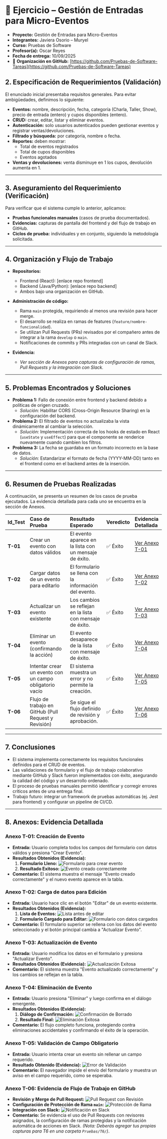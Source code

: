 # 📄 Ejercicio – Gestión de Entradas para Micro-Eventos

- **Proyecto:** Gestión de Entradas para Micro-Eventos
- **Integrantes:** Javiera Osorio – Muryel
- **Curso:** Pruebas de Software
- **Profesor(a):** Oscar Reyes
- **Fecha de entrega:** 10/09/2025
- 📎 **Organización en GitHub:** [https://github.com/Pruebas-de-Software-Tareas](https://github.com/Pruebas-de-Software-Tareas)

## 2. Especificación de Requerimientos (Validación)
El enunciado inicial presentaba requisitos generales. Para evitar ambigüedades, definimos lo siguiente:

- **Eventos:** nombre, descripción, fecha, categoría (Charla, Taller, Show), precio de entrada (entero) y cupos disponibles (entero).
- **CRUD:** crear, editar, listar y eliminar eventos.
- **Autenticación:** solo usuarios autenticados pueden gestionar eventos y registrar ventas/devoluciones.
- **Filtrado y búsqueda:** por categoría, nombre o fecha.
- **Reportes:** deben mostrar:
  - Total de eventos registrados
  - Total de cupos disponibles
  - Eventos agotados
- **Ventas y devoluciones:** venta disminuye en 1 los cupos, devolución aumenta en 1.

---

## 3. Aseguramiento del Requerimiento (Verificación)
Para verificar que el sistema cumple lo anterior, aplicamos:
- **Pruebas funcionales manuales** (casos de prueba documentados).
- **Evidencias:** capturas de pantalla del frontend y del flujo de trabajo en GitHub.
- **Ciclos de prueba:** individuales y en conjunto, siguiendo la metodología solicitada.

---

## 4. Organización y Flujo de Trabajo
- **Repositorios:**
  - Frontend (React): [enlace repo frontend]
  - Backend (Java/Python): [enlace repo backend]
  - Ambos bajo una organización en GitHub.

- **Administración de código:**
  - Rama `main` protegida, requiriendo al menos una revisión para hacer merge.
  - El desarrollo se realiza en ramas de features (`feature/nombre-funcionalidad`).
  - Se utilizan Pull Requests (PRs) revisados por el compañero antes de integrar a la rama `develop` o `main`.
  - Notificaciones de commits y PRs integradas con un canal de Slack.

- **Evidencia:**
  - *Ver sección de Anexos para capturas de configuración de ramas, Pull Requests y la integración con Slack.*

---

## 5. Problemas Encontrados y Soluciones
- **Problema 1:** Fallo de conexión entre frontend y backend debido a políticas de origen cruzado.
  - *Solución:* Habilitar CORS (Cross-Origin Resource Sharing) en la configuración del backend.
- **Problema 2:** El filtrado de eventos no actualizaba la vista dinámicamente al cambiar la selección.
  - *Solución:* Implementación correcta de los hooks de estado en React (`useState` y `useEffect`) para que el componente se renderice nuevamente cuando cambien los filtros.
- **Problema 3:** La fecha se guardaba en un formato incorrecto en la base de datos.
  - *Solución:* Estandarizar el formato de fecha (YYYY-MM-DD) tanto en el frontend como en el backend antes de la inserción.

---

## 6. Resumen de Pruebas Realizadas
A continuación, se presenta un resumen de los casos de prueba ejecutados. La evidencia detallada para cada uno se encuentra en la sección de Anexos.

| Id_Test | Caso de Prueba | Resultado Esperado | Veredicto | Evidencia Detallada |
| :--- | :--- | :--- | :--- | :--- |
| **T-01** | Crear un evento con datos válidos | El evento aparece en la lista con un mensaje de éxito. | ✅ Éxito | [Ver Anexo T-01](#T01) |
| **T-02** | Cargar datos de un evento para editarlo | El formulario se llena con la información del evento. | ✅ Éxito | [Ver Anexo T-02](#T02) |
| **T-03** | Actualizar un evento existente | Los cambios se reflejan en la lista con mensaje de éxito. | ✅ Éxito | [Ver Anexo T-03](#T03) |
| **T-04** | Eliminar un evento (confirmando la acción) | El evento desaparece de la lista con mensaje de éxito. | ✅ Éxito | [Ver Anexo T-04](#T04) |
| **T-05** | Intentar crear un evento con un campo obligatorio vacío | El sistema muestra un error y no permite la creación. | ✅ Éxito | [Ver Anexo T-05](#T05) |
| **T-06** | Flujo de trabajo en GitHub (Pull Request y Revisión) | Se sigue el flujo definido de revisión y aprobación. | ✅ Éxito | [Ver Anexo T-06](#T06) |

---

## 7. Conclusiones
- El sistema implementa correctamente los requisitos funcionales definidos para el CRUD de eventos.
- Las validaciones de formulario y el flujo de trabajo colaborativo mediante GitHub y Slack fueron implementados con éxito, asegurando la calidad del código y un desarrollo ordenado.
- El proceso de pruebas manuales permitió identificar y corregir errores críticos antes de una entrega final.
- Trabajo futuro: integrar un framework de pruebas automáticas (ej. Jest para frontend) y configurar un pipeline de CI/CD.

---

## 8. Anexos: Evidencia Detallada

### <a name="T01"></a>Anexo T-01: Creación de Evento
- **Entrada:** Usuario completa todos los campos del formulario con datos válidos y presiona "Crear Evento".
- **Resultados Obtenidos (Evidencia):**
  1. **Formulario Lleno:**
     ![Formulario para crear evento](Pruebas/T1/T1-1.png)
  2. **Resultado Exitoso:**
     ![Evento creado correctamente](Pruebas/T1/T1-2.png)
- **Comentario:** El sistema muestra el mensaje "Evento creado correctamente" y el nuevo evento aparece en la tabla.

### <a name="T02"></a>Anexo T-02: Carga de datos para Edición
- **Entrada:** Usuario hace clic en el botón "Editar" de un evento existente.
- **Resultados Obtenidos (Evidencia):**
  1. **Lista de Eventos:**
     ![Lista antes de editar](Pruebas/T2/T2-1.png)
  2. **Formulario Cargado para Editar:**
     ![Formulario con datos cargados](Pruebas/T2/T2-2.png)
- **Comentario:** El formulario superior se rellena con los datos del evento seleccionado y el botón principal cambia a "Actualizar Evento".

### <a name="T03"></a>Anexo T-03: Actualización de Evento
- **Entrada:** Usuario modifica los datos en el formulario y presiona "Actualizar Evento".
- **Resultados Obtenidos (Evidencia):**
  ![Actualización Exitosa](Pruebas/T3/T3-1.png) 
- **Comentario:** El sistema muestra "Evento actualizado correctamente" y los cambios se reflejan en la tabla.

### <a name="T04"></a>Anexo T-04: Eliminación de Evento
- **Entrada:** Usuario presiona "Eliminar" y luego confirma en el diálogo emergente.
- **Resultados Obtenidos (Evidencia):**
  1. **Diálogo de Confirmación:**
     ![Confirmación de Borrado](Pruebas/T4/T4-1.png)
  2. **Resultado Final:**
     ![Eliminación Exitosa](Pruebas/T4/T4-2.png)
- **Comentario:** El flujo completo funciona, protegiendo contra eliminaciones accidentales y confirmando el éxito de la operación.

### <a name="T05"></a>Anexo T-05: Validación de Campo Obligatorio
- **Entrada:** Usuario intenta crear un evento sin rellenar un campo requerido.
- **Resultado Obtenido (Evidencia):**
  ![Error de Validación](Pruebas/T5/T5-1.png)
- **Comentario:** El navegador impide el envío del formulario y muestra un aviso en el campo requerido, como se esperaba.

### <a name="T06"></a>Anexo T-06: Evidencia de Flujo de Trabajo en GitHub
- **Revisión y Merge de Pull Request:**
  ![Pull Request con Revisión](Pruebas/T6/T6-1-PullRequest.png)
- **Configuración de Protección de Rama `main`:**
  ![Protección de Rama](Pruebas/T6/T6-2-BranchProtection.png)
- **Integración con Slack:**
  ![Notificación en Slack](Pruebas/T6/T6-3-Slack.png)
- **Comentario:** Se evidencia el uso de Pull Requests con revisores asignados, la configuración de ramas protegidas y la notificación automática de acciones en Slack. *(Nota: Deberás agregar tus propias capturas para T6 en una carpeta `Pruebas/T6/`)*.